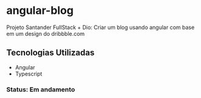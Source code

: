 # angular-blog
Projeto Santander FullStack + Dio: Criar um blog usando angular com base em um design do dribbble.com 
## Tecnologias Utilizadas
- Angular
- Typescript
### Status: Em andamento
